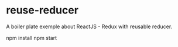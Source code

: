 # reuse-reducer
A boiler plate exemple about ReactJS - Redux with reusable reducer.

npm install
npm start
